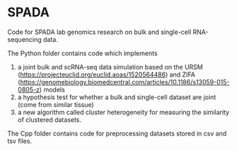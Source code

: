 # SPADA
Code for SPADA lab genomics research on bulk and single-cell RNA-sequencing data.

The Python folder contains code which implements
1. a joint bulk and scRNA-seq data simulation based on the URSM (https://projecteuclid.org/euclid.aoas/1520564486) and ZIFA (https://genomebiology.biomedcentral.com/articles/10.1186/s13059-015-0805-z) models
2. a hypothesis test for whether a bulk and single-cell dataset are joint (come from similar tissue)
3. a new algorithm called cluster heterogeneity for measuring the similarity of clustered datasets.

The Cpp folder contains code for preprocessing datasets stored in csv and tsv files.
